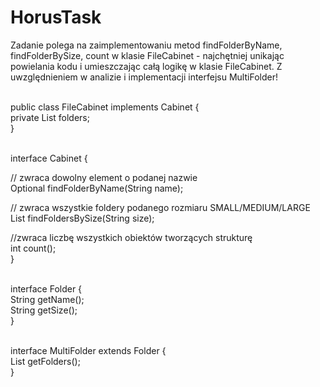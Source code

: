 # HorusTask

Zadanie polega na zaimplementowaniu metod findFolderByName, findFolderBySize, count w klasie FileCabinet - 
najchętniej unikając powielania kodu i umieszczając całą logikę w klasie FileCabinet. 
Z uwzględnieniem w analizie i implementacji interfejsu MultiFolder!

\
public class FileCabinet implements Cabinet {\
private List<Folder> folders;\
}

\
interface Cabinet {

// zwraca dowolny element o podanej nazwie\
Optional<Folder> findFolderByName(String name);

// zwraca wszystkie foldery podanego rozmiaru SMALL/MEDIUM/LARGE\
List<Folder> findFoldersBySize(String size);

//zwraca liczbę wszystkich obiektów tworzących strukturę\
int count();\
}

\
interface Folder {\
String getName();\
String getSize();\
}

\
interface MultiFolder extends Folder {\
List<Folder> getFolders();\
}